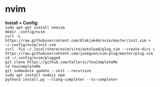 # nvim

<b>Install + Config:</b><br>
``sudo apt-get install neovim``<br>
``mkdir .config/nvim``<br>
``curl -L https://raw.githubusercontent.com/blakjak44/nvim/master/init.vim > ~/.config/nvim/init.vim``<br>
``curl -fLo ~/.local/share/nvim/site/autoload/plug.vim --create-dirs \
    https://raw.githubusercontent.com/junegunn/vim-plug/master/plug.vim``<br>
``cd ~/.config/nvim/plugged``<br>
``git clone https://github.com/Valloric/YouCompleteMe``<br>
``cd YouCompleteMe``<br>
``git submodule update --init --recursive``<br>
``sudo apt install nodejs npm``<br>
``python3 install.py --clang-completer --ts-completer``<br>
